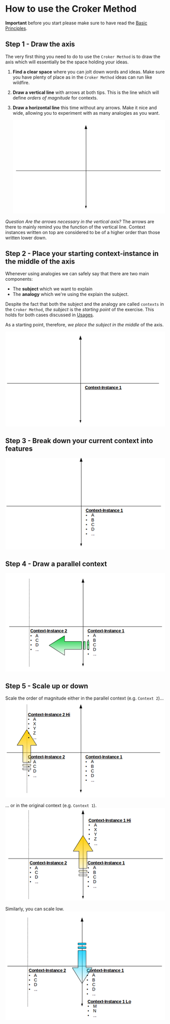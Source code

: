 # How to use the Croker Method

****Important**** before you start please make sure to have read the [Basic Principles](/principles/principles.md).

## Step 1 - Draw the axis

The very first thing you need to do to use the ``Croker Method`` is to draw the axis which will essentially be the space holding your ideas.

1. **Find a clear space** where you can jolt down words and ideas. Make sure you have plenty of place as in the ``Croker Method`` ideas can run like wildfire.
2. **Draw a vertical line** with arrows at both tips. This is the line which will define *orders of magnitude* for contexts.
3. **Draw a horizontal line** this time without any arrows. Make it nice and wide, allowing you to experiment with as many analogies as you want.

    ![Draw the axis][0]

_*Question* Are the arrows necessary in the vertical axis?_ The arrows are there to mainly remind you the function of the vertical line. Context instances written on top are considered to be of a higher order than those written lower down.

## Step 2 - Place your starting context-instance in the middle of the axis

Whenever using analogies we can safely say that there are two main components:

  * The **subject** which we want to explain
  * The **analogy** which we're using the explain the subject.

Despite the fact that both the subject and the analogy are called ``contexts`` in the ``Croker Method``, *the subject* is the *starting point* of the exercise. This holds for both cases discussed in [Usages](/usages/usages.md).

As a starting point, therefore, *we place the subject in the middle* of the axis.

![Draw the axis and place your current context in the middle][1]

## Step 3 - Break down your current context into features
![Break down your current context into features][2]

## Step 4 - Draw a parallel context
![Draw a parlalel context][3]

## Step 5 - Scale up or down

Scale the order of magnitude either in the parallel context (e.g. ``Context 2``)...
![Scale up or down - Either in the parallel context][4]

... or in the original context (e.g. ``Context 1``).
![Scale up or down - Or in the original context][5]

Similarly, you can scale low.
![Scale up or down - scaling low][6]


[0]:axis-0.png
[1]:axis-1.png
[2]:axis-2-features.png
[3]:axis-3-parallel.png
[4]:axis-4-dimension.png
[5]:axis-5-dimension-2.png
[6]:axis-6-dimension-lo.png


